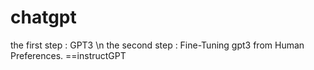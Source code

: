 # chatgpt
the first step :  GPT3
\n
the second step : Fine-Tuning gpt3 from Human Preferences. ==instructGPT

